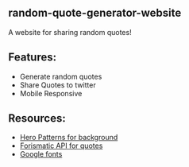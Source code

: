 ## random-quote-generator-website
A website for sharing random quotes!

## Features: 
- Generate random quotes
- Share Quotes to twitter
- Mobile Responsive


## Resources: 
- [Hero Patterns for background](http://www.heropatterns.com/)
- [Forismatic API for quotes](https://forismatic.com/en/api/)
- [Google fonts](https://fonts.google.com/?query=bebas&sidebar.open=true&selection.family=Bebas+Neue)
